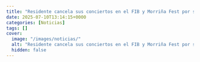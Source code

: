 ```yaml
---
title: "Residente cancela sus conciertos en el FIB y Morriña Fest por su vinculación con KKR"
date: 2025-07-10T13:14:15+0000
categories: [Noticias]
tags: []
cover:
  image: "/images/noticias/"
  alt: "Residente cancela sus conciertos en el FIB y Morriña Fest por su vinculación con KKR"
  hidden: false
---
```



